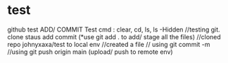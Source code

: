 # test
github test
ADD/ COMMIT Test
cmd : clear, cd, ls, ls -Hidden
//testing git. clone staus add commit (*use git add . to add/ stage all the files) 
//cloned repo johnyxaxa/test to local env
//created a file
// using git commit -m
//using git push origin main (upload/ push to remote env)